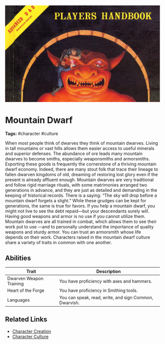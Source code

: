 ![heading](../../assets/images/heading.jpg)

# Mountain Dwarf

**Tags:**  #character #culture 

When most people think of dwarves they think of mountain dwarves. Living in tall mountains or vast hills allows them easier access to useful minerals and superior defenses. The abundance of ore leads many mountain dwarves to become smiths, especially weaponsmiths and armorsmiths. Exporting these goods is frequently the cornerstone of a thriving mountain dwarf economy. Indeed, there are many stout folk that trace their lineage to fallen dwarven kingdoms of old, dreaming of restoring lost glory even if the present is already affluent enough. Mountain dwarves are very traditional and follow rigid marriage rituals, with some matrimonies arranged two generations in advance, and they are just as detailed and demanding in the keeping of historical records. There is a saying: “The sky will drop before a mountain dwarf forgets a slight.” While these grudges can be kept for generations, the same is true for favors. If you help a mountain dwarf, you might not live to see the debt repaid—but your descendants surely will. Having good weapons and armor is no use if you cannot utilize them. Mountain dwarves are all trained in combat, which allows them to see their work put to use —and to personally understand the importance of quality weapons and sturdy armor. You can trust an armorsmith whose life depends on their work. Characters raised in the mountain dwarf culture share a variety of traits in common with one another. 

## Abilities

| Trait | Description |
| ----- | ----------- |
| Dwarven Weapon Training | You have proficiency with axes and hammers. |
| Heart of the Forge | You have proficiency in Smithing tools. |
| Languages | You can speak, read, write, and sign Common, Dwarvish. |

## Related Links
- [Character Creation](../../20_character_creation.md)
- [Character Culture](../../23_character_culture.md)